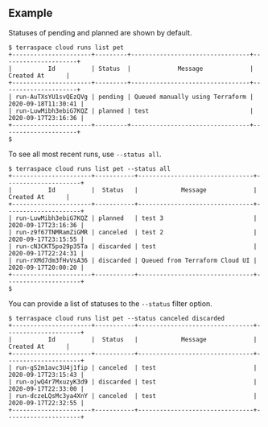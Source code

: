 ## Example

Statuses of pending and planned are shown by default.

    $ terraspace cloud runs list pet
    +----------------------+---------+---------------------------------+---------------------+
    |          Id          | Status  |             Message             |     Created At      |
    +----------------------+---------+---------------------------------+---------------------+
    | run-AuTXsYU1svQEzQVg | pending | Queued manually using Terraform | 2020-09-18T11:30:41 |
    | run-LuwMibh3ebiG7KQZ | planned | test                            | 2020-09-17T23:16:36 |
    +----------------------+---------+---------------------------------+---------------------+
    $

To see all most recent runs, use `--status all`.

    $ terraspace cloud runs list pet --status all
    +----------------------+-----------+--------------------------------+---------------------+
    |          Id          |  Status   |            Message             |     Created At      |
    +----------------------+-----------+--------------------------------+---------------------+
    | run-LuwMibh3ebiG7KQZ | planned   | test 3                         | 2020-09-17T23:16:36 |
    | run-z9f67TNMRamZiGMR | canceled  | test 2                         | 2020-09-17T23:15:55 |
    | run-cN3CKT5po29p35Ta | discarded | test                           | 2020-09-17T22:24:31 |
    | run-rXMd7dm3fHvVsA36 | discarded | Queued from Terraform Cloud UI | 2020-09-17T20:00:20 |
    +----------------------+-----------+--------------------------------+---------------------+
    $

You can provide a list of statuses to the `--status` filter option.

    $ terraspace cloud runs list pet --status canceled discarded
    +----------------------+-----------+--------------------------------+---------------------+
    |          Id          |  Status   |            Message             |     Created At      |
    +----------------------+-----------+--------------------------------+---------------------+
    | run-gS2m1avc3U4j1fip | canceled  | test                           | 2020-09-17T23:15:43 |
    | run-ojwQ4r7MxuzyK3d9 | discarded | test                           | 2020-09-17T22:33:00 |
    | run-dczeLQsMc3ya4XnY | canceled  | test                           | 2020-09-17T22:32:55 |
    +----------------------+-----------+--------------------------------+---------------------+
